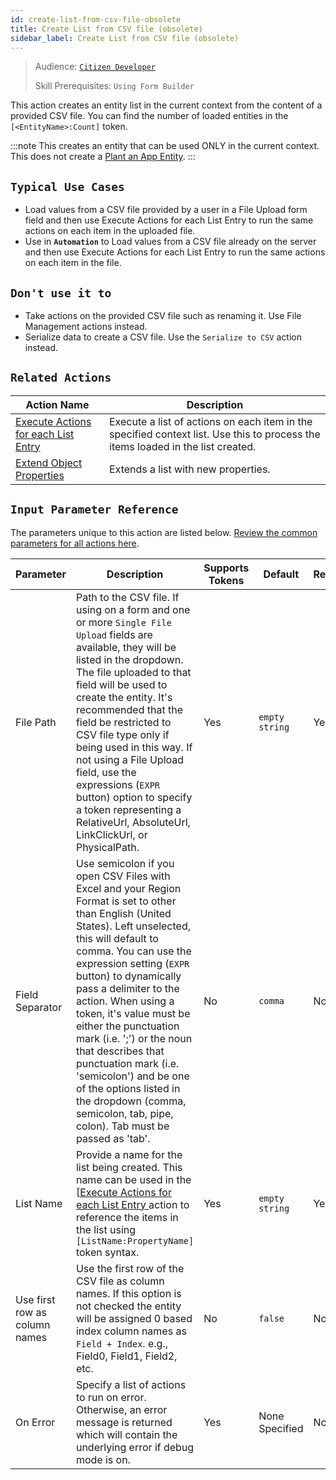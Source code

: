 ```yaml
---
id: create-list-from-csv-file-obsolete
title: Create List from CSV file (obsolete)
sidebar_label: Create List from CSV file (obsolete)
---
```


> Audience: [`Citizen Developer`](/audience.md#citizen-developers)
>
> Skill Prerequisites: `Using Form Builder`

This action creates an entity list in the current context from the content of a provided CSV file. You can find the number of loaded entities in the `[<EntityName>:Count]` token.

:::note
This creates an entity that can be used ONLY in the current context. This does not create a [Plant an App Entity](/entities.md).
:::

## `Typical Use Cases`

- Load values from a CSV file provided by a user in a File Upload form field and then use Execute Actions for each List Entry to run the same actions on each item in the uploaded file.
- Use in **`Automation`** to Load values from a CSV file already on the server and then use Execute Actions for each List Entry to run the same actions on each item in the file.

## `Don't use it to`

- Take actions on the provided CSV file such as renaming it. Use File Management actions instead.
- Serialize data to create a CSV file. Use the `Serialize to CSV` action instead.

## `Related Actions`

| Action Name | Description |
| -- | -- |
| [Execute Actions for each List Entry ](/actions/execute-actions-for-each-list-entry.md)   | Execute a list of actions on each item in the specified context list. Use this to process the items loaded in the list created. |
| [Extend Object Properties](/actions/extend-object-properties.md)   | Extends a list with new properties. |

## `Input Parameter Reference`

The parameters unique to this action are listed below. [Review the common parameters for all actions here](/actions/common-parameters.md).

| Parameter| Description| Supports Tokens | Default| Required |
| -- | -- | -- | -- | -- |
| File Path | Path to the CSV file. If using on a form and one or more `Single File Upload` fields are available, they will be listed in the dropdown. The file uploaded to that field will be used to create the entity. It's recommended that the field be restricted to CSV file type only if being used in this way. If not using a File Upload field, use the expressions (`EXPR` button) option to specify a token representing a RelativeUrl, AbsoluteUrl, LinkClickUrl, or PhysicalPath. | Yes | `empty string` | Yes |
| Field Separator | Use semicolon if you open CSV Files with Excel and your Region Format is set to other than English (United States). Left unselected, this will default to comma. You can use the expression setting (`EXPR` button) to dynamically pass a delimiter to the action. When using a token, it's value must be either the punctuation mark (i.e. ';') or the noun that describes that punctuation mark (i.e. 'semicolon') and be one of the options listed in the dropdown (comma, semicolon, tab, pipe, colon). Tab must be passed as 'tab'. | No | `comma` | No |
| List Name | Provide a name for the list being created. This name can be used in the [[Execute Actions for each List Entry ](/actions/execute-actions-for-each-list-entry.md) action to reference the items in the list using `[ListName:PropertyName]` token syntax. | Yes | `empty string` | Yes |
| Use first row as column names | Use the first row of the CSV file as column names. If this option is not checked the entity will be assigned 0 based index column names as `Field + Index`. e.g., Field0, Field1, Field2, etc. | No | `false` | No |
| On Error | Specify a list of actions to run on error. Otherwise, an error message is returned which will contain the underlying error if debug mode is on.  | Yes | None Specified | No |
